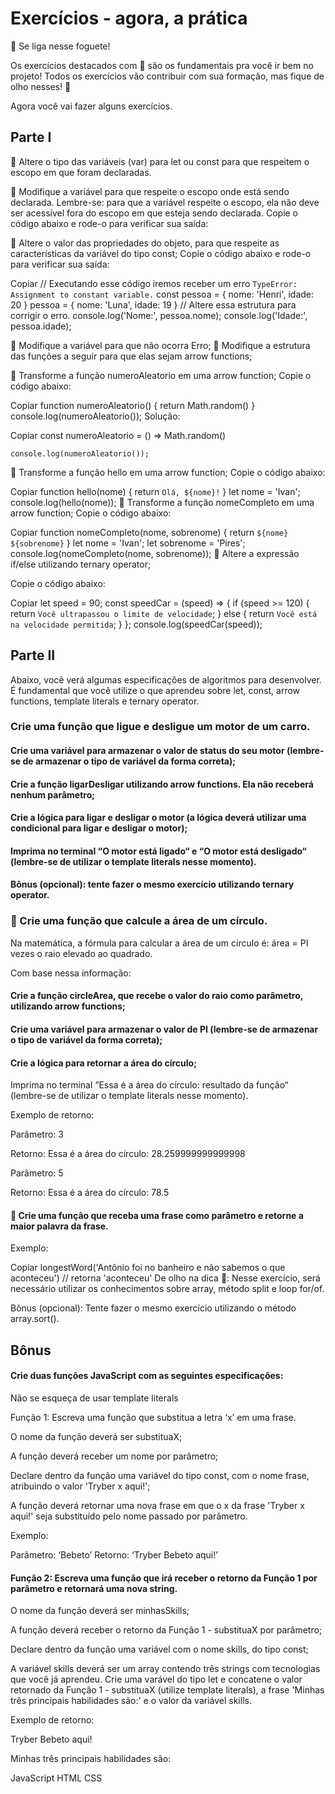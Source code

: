 # Exercícios - agora, a prática
🚀 Se liga nesse foguete!

Os exercícios destacados com 🚀 são os fundamentais pra você ir bem no projeto! Todos os exercícios vão contribuir com sua formação, mas fique de olho nesses! 👀

Agora você vai fazer alguns exercícios.

## Parte I
🚀 Altere o tipo das variáveis (var) para let ou const para que respeitem o escopo em que foram declaradas.

🚀 Modifique a variável para que respeite o escopo onde está sendo declarada. Lembre-se: para que a variável respeite o escopo, ela não deve ser acessível fora do escopo em que esteja sendo declarada.
Copie o código abaixo e rode-o para verificar sua saída:

🚀 Altere o valor das propriedades do objeto, para que respeite as características da variável do tipo const;
Copie o código abaixo e rode-o para verificar sua saída:

Copiar
    // Executando esse código iremos receber um erro `TypeError: Assignment to constant variable.`
    const pessoa = {
      nome: 'Henri',
      idade: 20
    }
    pessoa = {
      nome: 'Luna',
      idade: 19
    } // Altere essa estrutura para corrigir o erro.
    console.log('Nome:', pessoa.nome);
    console.log('Idade:', pessoa.idade);
    
🚀 Modifique a variável para que não ocorra Erro;
🚀 Modifique a estrutura das funções a seguir para que elas sejam arrow functions;

🚀 Transforme a função numeroAleatorio em uma arrow function;
Copie o código abaixo:

Copiar
    function numeroAleatorio() {
      return Math.random()
    }
    console.log(numeroAleatorio());
Solução:

Copiar
    const numeroAleatorio = () => Math.random()

    console.log(numeroAleatorio());
🚀 Transforme a função hello em uma arrow function;
Copie o código abaixo:

Copiar
    function hello(nome) {
      return `Olá, ${nome}!`
    }
    let nome = 'Ivan';
    console.log(hello(nome));
🚀 Transforme a função nomeCompleto em uma arrow function;
Copie o código abaixo:

Copiar
    function nomeCompleto(nome, sobrenome) {
      return `${nome} ${sobrenome}`
    }
    let nome = 'Ivan';
    let sobrenome = 'Pires';
    console.log(nomeCompleto(nome, sobrenome));
🚀 Altere a expressão if/else utilizando ternary operator;

Copie o código abaixo:

Copiar
    let speed = 90;
    const speedCar = (speed) => {
      if (speed >= 120) {
        return `Você ultrapassou o limite de velocidade`;
      } else {
        return `Você está na velocidade permitida`;
      }
    };
    console.log(speedCar(speed));


## Parte II

Abaixo, você verá algumas especificações de algoritmos para desenvolver. É fundamental que você utilize o que aprendeu sobre let, const, arrow functions, template literals e ternary operator.

### Crie uma função que ligue e desligue um motor de um carro.

#### Crie uma variável para armazenar o valor de status do seu motor (lembre-se de armazenar o tipo de variável da forma correta);

#### Crie a função ligarDesligar utilizando arrow functions. Ela não receberá nenhum parâmetro;

#### Crie a lógica para ligar e desligar o motor (a lógica deverá utilizar uma condicional para ligar e desligar o motor);

#### Imprima no terminal “O motor está ligado“ e “O motor está desligado“ (lembre-se de utilizar o template literals nesse momento).

#### Bônus (opcional): tente fazer o mesmo exercício utilizando ternary operator.


### 🚀 Crie uma função que calcule a área de um círculo.

Na matemática, a fórmula para calcular a área de um círculo é: área = PI vezes o raio elevado ao quadrado.

Com base nessa informação:

#### Crie a função circleArea, que recebe o valor do raio como parâmetro, utilizando arrow functions;

#### Crie uma variável para armazenar o valor de PI (lembre-se de armazenar o tipo de variável da forma correta);

#### Crie a lógica para retornar a área do círculo;

Imprima no terminal “Essa é a área do círculo: resultado da função“ (lembre-se de utilizar o template literals nesse momento).

Exemplo de retorno:

Parâmetro: 3

Retorno: Essa é a área do círculo: 28.259999999999998

Parâmetro: 5

Retorno: Essa é a área do círculo: 78.5

#### 🚀 Crie uma função que receba uma frase como parâmetro e retorne a maior palavra da frase.

Exemplo:

Copiar
  longestWord('Antônio foi no banheiro e não sabemos o que aconteceu') // retorna 'aconteceu'
De olho na dica 👀: Nesse exercício, será necessário utilizar os conhecimentos sobre array, método split e loop for/of.

Bônus (opcional): Tente fazer o mesmo exercício utilizando o método array.sort().

## Bônus

#### Crie duas funções JavaScript com as seguintes especificações:

Não se esqueça de usar template literals

Função 1: Escreva uma função que substitua a letra ‘x’ em uma frase.

O nome da função deverá ser substituaX;

A função deverá receber um nome por parâmetro;

Declare dentro da função uma variável do tipo const, com o nome frase, atribuindo o valor 'Tryber x aqui!';

A função deverá retornar uma nova frase em que o x da frase 'Tryber x aqui!' seja substituído pelo nome passado por parâmetro.

Exemplo:

Parâmetro: ‘Bebeto’
Retorno: ‘Tryber Bebeto aqui!’

#### Função 2: Escreva uma função que irá receber o retorno da Função 1 por parâmetro e retornará uma nova string.

O nome da função deverá ser minhasSkills;

A função deverá receber o retorno da Função 1 - substituaX por parâmetro;

Declare dentro da função uma variável com o nome skills, do tipo const;

A variável skills deverá ser um array contendo três strings com tecnologias que você já aprendeu.
Crie uma varável do tipo let e concatene o valor retornado da Função 1 - substituaX (utilize template literals), a frase 'Minhas três principais habilidades são:' e o valor da variável skills.

Exemplo de retorno:

Tryber Bebeto aqui!

Minhas três principais habilidades são:

JavaScript
HTML
CSS